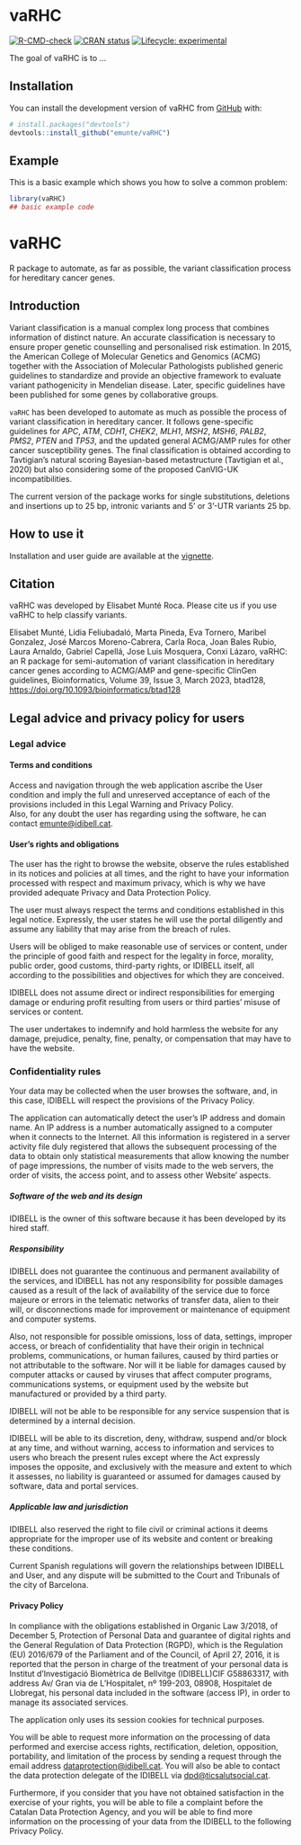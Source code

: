 
<!-- README.md is generated from README.Rmd. Please edit that file -->

# vaRHC

<!-- badges: start -->

[![R-CMD-check](https://github.com/emunte/vaRHC/actions/workflows/R-CMD-check.yaml/badge.svg)](https://github.com/emunte/vaRHC/actions/workflows/R-CMD-check.yaml)
[![CRAN
status](https://www.r-pkg.org/badges/version/vaRHC)](https://CRAN.R-project.org/package=vaRHC)
[![Lifecycle:
experimental](https://img.shields.io/badge/lifecycle-experimental-orange.svg)](https://lifecycle.r-lib.org/articles/stages.html#experimental)
<!-- badges: end -->

The goal of vaRHC is to …

## Installation

You can install the development version of vaRHC from
[GitHub](https://github.com/) with:

``` r
# install.packages("devtools")
devtools::install_github("emunte/vaRHC")
```

## Example

This is a basic example which shows you how to solve a common problem:

``` r
library(vaRHC)
## basic example code
```

# vaRHC

R package to automate, as far as possible, the variant classification
process for hereditary cancer genes.

## Introduction

Variant classification is a manual complex long process that combines
information of distinct nature. An accurate classification is necessary
to ensure proper genetic counselling and personalised risk estimation.
In 2015, the American College of Molecular Genetics and Genomics (ACMG)
together with the Association of Molecular Pathologists published
generic guidelines to standardize and provide an objective framework to
evaluate variant pathogenicity in Mendelian disease. Later, specific
guidelines have been published for some genes by collaborative groups.

`vaRHC` has been developed to automate as much as possible the process
of variant classification in hereditary cancer. It follows gene-specific
guidelines for *APC*, *ATM*, *CDH1*, *CHEK2*, *MLH1*, *MSH2*, *MSH6*,
*PALB2*, *PMS2*, *PTEN* and *TP53*, and the updated general ACMG/AMP
rules for other cancer susceptibility genes. The final classification is
obtained according to Tavtigian’s natural scoring Bayesian-based
metastructure (Tavtigian et al., 2020) but also considering some of the
proposed CanVIG-UK incompatibilities.

The current version of the package works for single substitutions,
deletions and insertions up to 25 bp, intronic variants and 5’ or 3’-UTR
variants 25 bp.

## How to use it

Installation and user guide are available at the
[vignette](https://htmlpreview.github.io/?https://github.com/emunte/vaRHC/blob/main/inst/doc/vaRHC.html).

## Citation

vaRHC was developed by Elisabet Munté Roca. Please cite us if you use
vaRHC to help classify variants.

Elisabet Munté, Lidia Feliubadaló, Marta Pineda, Eva Tornero, Maribel
Gonzalez, José Marcos Moreno-Cabrera, Carla Roca, Joan Bales Rubio,
Laura Arnaldo, Gabriel Capellá, Jose Luis Mosquera, Conxi Lázaro, vaRHC:
an R package for semi-automation of variant classification in hereditary
cancer genes according to ACMG/AMP and gene-specific ClinGen guidelines,
Bioinformatics, Volume 39, Issue 3, March 2023, btad128,
<https://doi.org/10.1093/bioinformatics/btad128>

## Legal advice and privacy policy for users

### Legal advice

#### Terms and conditions

Access and navigation through the web application ascribe the User
condition and imply the full and unreserved acceptance of each of the
provisions included in this Legal Warning and Privacy Policy.  
Also, for any doubt the user has regarding using the software, he can
contact <emunte@idibell.cat>.

#### User’s rights and obligations

The user has the right to browse the website, observe the rules
established in its notices and policies at all times, and the right to
have your information processed with respect and maximum privacy, which
is why we have provided adequate Privacy and Data Protection Policy.
<br>

The user must always respect the terms and conditions established in
this legal notice. Expressly, the user states he will use the portal
diligently and assume any liability that may arise from the breach of
rules. <bR>

Users will be obliged to make reasonable use of services or content,
under the principle of good faith and respect for the legality in force,
morality, public order, good customs, third-party rights, or IDIBELL
itself, all according to the possibilities and objectives for which they
are conceived. <br>

IDIBELL does not assume direct or indirect responsibilities for emerging
damage or enduring profit resulting from users or third parties’ misuse
of services or content. <br>

The user undertakes to indemnify and hold harmless the website for any
damage, prejudice, penalty, fine, penalty, or compensation that may have
to have the website.

### Confidentiality rules

Your data may be collected when the user browses the software, and, in
this case, IDIBELL will respect the provisions of the Privacy Policy.
<br>

The application can automatically detect the user’s IP address and
domain name. An IP address is a number automatically assigned to a
computer when it connects to the Internet. All this information is
registered in a server activity file duly registered that allows the
subsequent processing of the data to obtain only statistical
measurements that allow knowing the number of page impressions, the
number of visits made to the web servers, the order of visits, the
access point, and to assess other Website’ aspects.

##### Software of the web and its design

IDIBELL is the owner of this software because it has been developed by
its hired staff.

##### Responsibility

IDIBELL does not guarantee the continuous and permanent availability of
the services, and IDIBELL has not any responsibility for possible
damages caused as a result of the lack of availability of the service
due to force majeure or errors in the telematic networks of transfer
data, alien to their will, or disconnections made for improvement or
maintenance of equipment and computer systems.<br>

Also, not responsible for possible omissions, loss of data, settings,
improper access, or breach of confidentiality that have their origin in
technical problems, communications, or human failures, caused by third
parties or not attributable to the software. Nor will it be liable for
damages caused by computer attacks or caused by viruses that affect
computer programs, communications systems, or equipment used by the
website but manufactured or provided by a third party. <br>

IDIBELL will not be able to be responsible for any service suspension
that is determined by a internal decision. <br>

IDIBELL will be able to its discretion, deny, withdraw, suspend and/or
block at any time, and without warning, access to information and
services to users who breach the present rules except where the Act
expressly imposes the opposite, and exclusively with the measure and
extent to which it assesses, no liability is guaranteed or assumed for
damages caused by software, data and portal services. <br>

##### Applicable law and jurisdiction

IDIBELL also reserved the right to file civil or criminal actions it
deems appropriate for the improper use of its website and content or
breaking these conditions.<br>

Current Spanish regulations will govern the relationships between
IDIBELL and User, and any dispute will be submitted to the Court and
Tribunals of the city of Barcelona. <br>

#### Privacy Policy

In compliance with the obligations established in Organic Law 3/2018, of
December 5, Protection of Personal Data and guarantee of digital rights
and the General Regulation of Data Protection (RGPD), which is the
Regulation (EU) 2016/679 of the Parliament and of the Council, of April
27, 2016, it is reported that the person in charge of the treatment of
your personal data is Institut d’Investigació Biomètrica de Bellvitge
(IDIBELL)CIF G58863317, with address Av/ Gran via de L’Hospitalet, nº
199-203, 08908, Hospitalet de Llobregat, his personal data included in
the software (access IP), in order to manage its associated services.
<br>

The application only uses its session cookies for technical purposes.
<br>

You will be able to request more information on the processing of data
performed and exercise access rights, rectification, deletion,
opposition, portability, and limitation of the process by sending a
request through the email address <dataprotection@idibell.cat>. You will
also be able to contact the data protection delegate of the IDIBELL via
<dpd@ticsalutsocial.cat>. <br>

Furthermore, if you consider that you have not obtained satisfaction in
the exercise of your rights, you will be able to file a complaint before
the Catalan Data Protection Agency, and you will be able to find more
information on the processing of your data from the IDIBELL to the
following Privacy Policy. <br>
